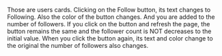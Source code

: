 Those are users cards. Clicking on the Follow button, its text changes to
Following. Also the color of the button changes. And you are added to the number
of followers. If you click on the button and refresh the page, the button
remains the same and the follower count is NOT decreases to the initial value.
When you click the button again, its text and color change to the original the
number of followers also changes.
